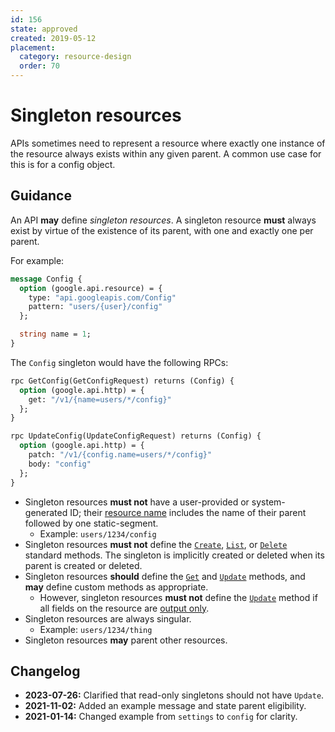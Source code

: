```yaml
---
id: 156
state: approved
created: 2019-05-12
placement:
  category: resource-design
  order: 70
---
```


# Singleton resources

APIs sometimes need to represent a resource where exactly one instance of the
resource always exists within any given parent. A common use case for this is
for a config object.

## Guidance

An API **may** define _singleton resources_. A singleton resource **must**
always exist by virtue of the existence of its parent, with one and exactly one
per parent.

For example:

```proto
message Config {
  option (google.api.resource) = {
    type: "api.googleapis.com/Config"
    pattern: "users/{user}/config"
  };

  string name = 1;
}
```

The `Config` singleton would have the following RPCs:

```proto
rpc GetConfig(GetConfigRequest) returns (Config) {
  option (google.api.http) = {
    get: "/v1/{name=users/*/config}"
  };
}

rpc UpdateConfig(UpdateConfigRequest) returns (Config) {
  option (google.api.http) = {
    patch: "/v1/{config.name=users/*/config}"
    body: "config"
  };
}
```

- Singleton resources **must not** have a user-provided or system-generated ID;
  their [resource name][aip-122] includes the name of their parent followed by
  one static-segment.
  - Example: `users/1234/config`
- Singleton resources **must not** define the [`Create`][aip-133],
  [`List`][aip-132], or [`Delete`][aip-135] standard methods. The singleton is
  implicitly created or deleted when its parent is created or deleted.
- Singleton resources **should** define the [`Get`][aip-131] and
  [`Update`][aip-134] methods, and **may** define custom methods as
  appropriate.
  - However, singleton resources **must not** define the [`Update`][aip-134]
    method if all fields on the resource are [output only][aip-203].
- Singleton resources are always singular.
  - Example: `users/1234/thing`
- Singleton resources **may** parent other resources.

## Changelog

- **2023-07-26:** Clarified that read-only singletons should not have `Update`.
- **2021-11-02:** Added an example message and state parent eligibility.
- **2021-01-14:** Changed example from `settings` to `config` for clarity.

[aip-122]: ./0122.md
[aip-131]: ./0131.md
[aip-132]: ./0132.md
[aip-133]: ./0133.md
[aip-134]: ./0134.md
[aip-135]: ./0135.md
[aip-203]: ./0203.md#output-only
